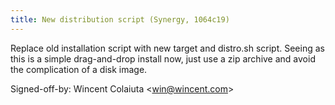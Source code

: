 ```yaml
---
title: New distribution script (Synergy, 1064c19)
---
```


Replace old installation script with new target and distro.sh script. Seeing as this is a simple drag-and-drop install now, just use a zip archive and avoid the complication of a disk image.

Signed-off-by: Wincent Colaiuta &lt;win@wincent.com&gt;
